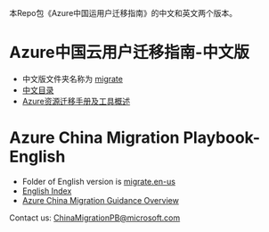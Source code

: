 本Repo包《Azure中国运用户迁移指南》的中文和英文两个版本。

# Azure中国云用户迁移指南-中文版
* 中文版文件夹名称为 [migrate](./migrate/)
* [中文目录](./migrate/index.md)
* [Azure资源迁移手册及工具概述](./migrate/china-migration-guidance-overview.md)


# Azure China Migration Playbook-English

* Folder of English version is [migrate.en-us](./migrate.en-us/)
* [English Index](./migrate.en-us/index.md)
* [Azure China Migration Guidance Overview](./migrate.en-us/china-migration-guidance-overview.md)

Contact us: ChinaMigrationPB@microsoft.com

